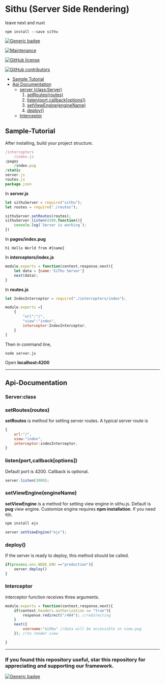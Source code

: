 # Sithu (Server Side Rendering)
 leave next and nuxt

```
npm install --save sithu
```
[![Generic badge](https://img.shields.io/badge/Star-Repository-blue.svg)](https://github.com/MinSiThu/sithu/stargazers)


[![Maintenance](https://img.shields.io/badge/Maintained%3F-yes-green.svg)](https://github.com/MinSiThu/sithu)

[![GitHub license](https://img.shields.io/github/license/Naereen/StrapDown.js.svg)](https://github.com/MinSiThu/sithu/blob/master/LICENSE)

[![GitHub contributors](https://img.shields.io/github/contributors/Naereen/StrapDown.js.svg)](https://github.com/MinSiThu/sithu/graphs/contributors)

- [Sample Tutorial](#Sample-Tutorial)
- [Api Documentation](#Api-Documentation)
  - [server (class:Server)](#Server:class)
    1. [setRoutes(routes)](#setRoutes(routes))
    2. [listen(port,callback[options])](#listen(port,callback[options]))
    3. [setViewEngine(engineName)](#setViewEngine(engineName))
    4. [deploy()](#deploy())
  - [Interceptor](#Interceptor)

## Sample-Tutorial
After installing, build your project structure.
```js
/interceptors
    /index.js
/pages
    /index.pug
/static
server.js
routes.js
package.json
```

In **server.js**
```js
let sithuServer = require("sithu");
let routes = require("./routes");

sithuServer.setRoutes(routes);
sithuServer.listen(4200,function(){
    console.log(`Server is working`);
})
```

In **pages/index.pug**
```jade
h1 Hello World from #{name}
```

In **interceptors/index.js**
```js
module.exports = function(context,response,next){    
    let data = {name:'SiThu Server'}
    next(data);
}
```

In **routes.js**
```js
let IndexInterceptor = require("./interceptors/index");

module.exports =[
    {
        "url":"/",
        "view":"index",
        interceptor:IndexInterceptor,
    }
]
```

Then in command line,
```sh
node server.js
```

Open **localhost:4200**

****
## Api-Documentation

### **Server:class**

### setRoutes(routes)
**setRoutes** is method for setting server routes.
A typical server route is 
```js 
{
    url:"/",
    view:"index",
    interceptor:indexInterceptor,
}
```

### listen(port,callback[options])
Default port is 4200. Callback is optional.
```js
server.listen(3000);
```

### setViewEngine(engineName)
**setViewEngine** is a method for setting view engine in sithu.js. Default is **pug** view engine.
Customize engine requires **npm installation**.
If you need ejs,
```js
npm install ejs
```
```js
server.setViewEngine("ejs");
```

### deploy()
If the server is ready to deploy, this method should be called. 
```js
if(process.env.NODE_ENV =="production"){
    server.deploy()
}
```

### **Interceptor**
interceptor function receives three arguments.
```js
module.exports = function(context,response,next){
    if(context.headers.authorization == "true"){
        response.redirect("/404"); //redirecting
    }
    next({
        username:"sithu" //data will be accessible in view.pug
    }); //to render view

}
```

***
### If you found this repository useful, star this repository for appreciating and supporting our framework.

[![Generic badge](https://img.shields.io/badge/Star-Repository-blue.svg)](https://github.com/MinSiThu/sithu/stargazers)